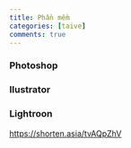 ```yaml
---
title: Phần mềm
categories: [taive]
comments: true
---
```


### Photoshop

### Ilustrator

### Lightroon

https://shorten.asia/tvAQpZhV
